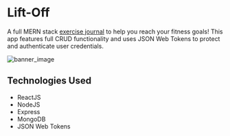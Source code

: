 # Lift-Off
A full MERN stack [exercise journal](https://www.lift-off.fun/login) to help you reach your fitness goals! This app features full CRUD functionality and uses JSON Web Tokens to protect and authenticate user credentials.

![banner_image](https://i.imgur.com/uUKoExT.png)

## Technologies Used
* ReactJS
* NodeJS
* Express
* MongoDB
* JSON Web Tokens